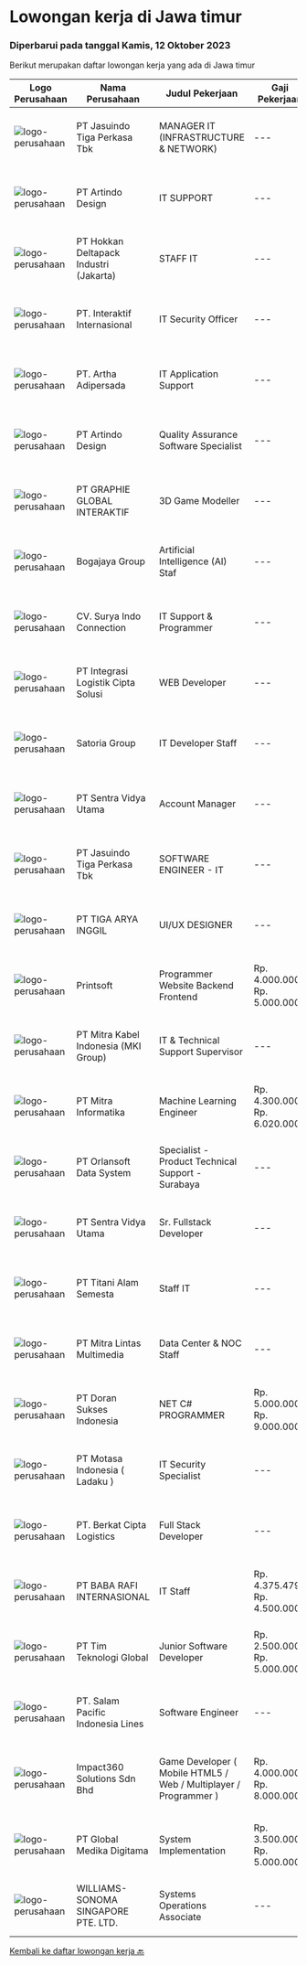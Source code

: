 
  # Lowongan kerja di Jawa timur

  ### Diperbarui pada tanggal Kamis, 12 Oktober 2023

  Berikut merupakan daftar lowongan kerja yang ada di Jawa timur

  |Logo Perusahaan | Nama Perusahaan | Judul Pekerjaan | Gaji Pekerjaan | Lokasi | Deskripsi | Tanggal diunggah | Pranala |
  | -------------- | --------------- | --------------- | --------- | --------- | -------------- | ------- | ----------- |
  |![logo-perusahaan](https://image-service-cdn.seek.com.au/af38d604e6f81bafc849d1c25c6e20a1e8cbc479/ee4dce1061f3f616224767ad58cb2fc751b8d2dc)|PT Jasuindo Tiga Perkasa Tbk|MANAGER IT (INFRASTRUCTURE & NETWORK)|---|Sidoarjo|KUALIFIKASI : Pendidikan minimal S1 Teknik Informatika Pengalaman minimal 8 Tahun dibidang Infrastruktur &amp; Network Memiliki pengetahuan...|Selasa, 10 Oktober 2023|https://www.jobstreet.co.id/id/job/manager-it-infrastructure-network-4494479?token=0~0adfc86b-e8ab-40cf-9015-a4700262f5fc&sectionRank=1&jobId=jobstreet-id-job-4494479|
|![logo-perusahaan](https://image-service-cdn.seek.com.au/968666004cb0d3889a51ef669c657e8b03c4c779/ee4dce1061f3f616224767ad58cb2fc751b8d2dc)|PT Artindo Design|IT SUPPORT|---|Surabaya|·     Memastikan komputer/laptop dan aplikasi yang digunakan user berfungsi normal·     Memastikan komputer/laptop terhubung dengan...|Selasa, 10 Oktober 2023|https://www.jobstreet.co.id/id/job/it-support-4494873?token=0~0adfc86b-e8ab-40cf-9015-a4700262f5fc&sectionRank=2&jobId=jobstreet-id-job-4494873|
|![logo-perusahaan](https://image-service-cdn.seek.com.au/79e60c0b929a83d9552c9a4f6ebe4f7c6cbe5d57/ee4dce1061f3f616224767ad58cb2fc751b8d2dc)|PT Hokkan Deltapack Industri (Jakarta)|STAFF IT|---|Mojokerto|Staff ITKualifikasi-         Usia (maks. 30 tahun)-         Pendidikan min. S1 Teknik Informatika / Teknik Komputer-         Pengalaman min. 1 tahun...|Selasa, 10 Oktober 2023|https://www.jobstreet.co.id/id/job/staff-it-4494814?token=0~0adfc86b-e8ab-40cf-9015-a4700262f5fc&sectionRank=3&jobId=jobstreet-id-job-4494814|
|![logo-perusahaan](https://image-service-cdn.seek.com.au/fee2a774c571292590a8ae7f4d792de75df7af6c/ee4dce1061f3f616224767ad58cb2fc751b8d2dc)|PT. Interaktif Internasional|IT Security Officer|---|Surabaya|Qualifications : Bachelor’s Degree In Computer Science, Information Technology, Cybersecurity, or related field. Master’s Degree, in Information...|Senin, 09 Oktober 2023|https://www.jobstreet.co.id/id/job/it-security-officer-4493353?token=0~0adfc86b-e8ab-40cf-9015-a4700262f5fc&sectionRank=4&jobId=jobstreet-id-job-4493353|
|![logo-perusahaan](https://image-service-cdn.seek.com.au/79f4dc8cf28ba9e26902992e618fd87ebf0393ac/ee4dce1061f3f616224767ad58cb2fc751b8d2dc)|PT. Artha Adipersada|IT Application Support|---|Surabaya|SYARAT : Pendidikan S1 Teknik Komputer / Ilmu Komputer / Teknologi Informasi Memiliki pengalaman minimal 1 tahun sebagai IT Application Support...|Senin, 09 Oktober 2023|https://www.jobstreet.co.id/id/job/it-application-support-4493302?token=0~0adfc86b-e8ab-40cf-9015-a4700262f5fc&sectionRank=5&jobId=jobstreet-id-job-4493302|
|![logo-perusahaan](https://image-service-cdn.seek.com.au/968666004cb0d3889a51ef669c657e8b03c4c779/ee4dce1061f3f616224767ad58cb2fc751b8d2dc)|PT Artindo Design|Quality Assurance Software Specialist|---|Surabaya|• Memiliki kemampuan menggunakan Figma dan sejenisnya.• Minimal menguasai framework Laravel 8.0.• Menguasai pembuatan dokumentasi testing dan report...|Selasa, 10 Oktober 2023|https://www.jobstreet.co.id/id/job/quality-assurance-software-specialist-4494125?token=0~0adfc86b-e8ab-40cf-9015-a4700262f5fc&sectionRank=6&jobId=jobstreet-id-job-4494125|
|![logo-perusahaan](https://image-service-cdn.seek.com.au/4cf2a680e40684f2c1e45f1d04725525a26ebc67/ee4dce1061f3f616224767ad58cb2fc751b8d2dc)|PT GRAPHIE GLOBAL INTERAKTIF|3D Game Modeller|---|Bali|Job Responsibilities: Creating 3D Model character for game Smoothing a 3D file Editing 3D File UV Unwrap texturing Humanoid Rigging Required Software...|Selasa, 03 Oktober 2023|https://www.jobstreet.co.id/id/job/3d-game-modeller-4486438?token=0~0adfc86b-e8ab-40cf-9015-a4700262f5fc&sectionRank=7&jobId=jobstreet-id-job-4486438|
|![logo-perusahaan](https://image-service-cdn.seek.com.au/bd498e003e1a6603efb2cc6c7831425d3c3ac14c/ee4dce1061f3f616224767ad58cb2fc751b8d2dc)|Bogajaya Group|Artificial Intelligence (AI) Staf|---|Sidoarjo|Lulusan S1 jurusan teknik informatika, ilmu komputer, atau bidang terkait. Memiliki pengalaman minimal 2 tahun di bidang AI, baik sebagai peneliti,...|Rabu, 11 Oktober 2023|https://www.jobstreet.co.id/id/job/artificial-intelligence-ai-staf-4495590?token=0~0adfc86b-e8ab-40cf-9015-a4700262f5fc&sectionRank=8&jobId=jobstreet-id-job-4495590|
|![logo-perusahaan](https://i.ibb.co/sqvTCh9/112815900-stock-vector-no-image-available-icon-flat-vector.webp)|CV. Surya Indo Connection|IT Support & Programmer|---|Jawa Timur|Membantu perusahaan dalam membuat dan pengembangan webbase aplikasi printer (barcode printer) / POS (point of sale) / Rekam Medis. Bridging database....|Senin, 09 Oktober 2023|https://www.jobstreet.co.id/id/job/it-support-programmer-4493234?token=0~0adfc86b-e8ab-40cf-9015-a4700262f5fc&sectionRank=9&jobId=jobstreet-id-job-4493234|
|![logo-perusahaan](https://image-service-cdn.seek.com.au/3c75b2a1a4c646e7ab7a155173a040be0bf664fa/ee4dce1061f3f616224767ad58cb2fc751b8d2dc)|PT Integrasi Logistik Cipta Solusi|WEB Developer|---|Jakarta Raya|ILCS (Indonesia Logistics Community Service) was established by PT Pelindo II (Persero) or Indonesia Port Corporation (IPC), a leading SOEs in the...|Senin, 09 Oktober 2023|https://www.jobstreet.co.id/id/job/web-developer-4492474?token=0~0adfc86b-e8ab-40cf-9015-a4700262f5fc&sectionRank=10&jobId=jobstreet-id-job-4492474|
|![logo-perusahaan](https://image-service-cdn.seek.com.au/ba13fbf423d79ebab1988f2e7db9dd03f0b3c8fb/ee4dce1061f3f616224767ad58cb2fc751b8d2dc)|Satoria Group|IT Developer Staff|---|Surabaya|Job Description :Explore and propose new technology to improve application development.Develop and maintain various internal applications.Develop...|Kamis, 05 Oktober 2023|https://www.jobstreet.co.id/id/job/it-developer-staff-4490099?token=0~0adfc86b-e8ab-40cf-9015-a4700262f5fc&sectionRank=11&jobId=jobstreet-id-job-4490099|
|![logo-perusahaan](https://image-service-cdn.seek.com.au/89a4b4d8e6af0c01c230c2b1f638fbea996731cb/ee4dce1061f3f616224767ad58cb2fc751b8d2dc)|PT Sentra Vidya Utama|Account Manager|---|Surabaya|Challenge﻿- Able to understand each stakeholder’s domain knowledge (University and SEVIMA’s products) and SEVIMA’s business process- Understand...|Senin, 09 Oktober 2023|https://www.jobstreet.co.id/id/job/account-manager-4492531?token=0~0adfc86b-e8ab-40cf-9015-a4700262f5fc&sectionRank=12&jobId=jobstreet-id-job-4492531|
|![logo-perusahaan](https://image-service-cdn.seek.com.au/f9cd043f1011fee386470591649d3e30b502df59/ee4dce1061f3f616224767ad58cb2fc751b8d2dc)|PT Jasuindo Tiga Perkasa Tbk|SOFTWARE ENGINEER - IT|---|Sidoarjo|Kualifikasi : Pendidikan minimal D3/S1 Teknik Informatika Berpengalaman minimal 3 tahun terutama sebagai back end dan front end developer Memiliki...|Jumat, 06 Oktober 2023|https://www.jobstreet.co.id/id/job/software-engineer-it-4491546?token=0~0adfc86b-e8ab-40cf-9015-a4700262f5fc&sectionRank=13&jobId=jobstreet-id-job-4491546|
|![logo-perusahaan](https://image-service-cdn.seek.com.au/4fc11d02118983dec051f1425434cbf7f77326e1/ee4dce1061f3f616224767ad58cb2fc751b8d2dc)|PT TIGA ARYA INGGIL|UI/UX DESIGNER|---|Malang|Qualifications: Bachelor’s degree in relevant field Experience as an UI-UX Designer or similar role Excellent communication and collaboration skills...|Selasa, 10 Oktober 2023|https://www.jobstreet.co.id/id/job/ui-ux-designer-4494129?token=0~0adfc86b-e8ab-40cf-9015-a4700262f5fc&sectionRank=14&jobId=jobstreet-id-job-4494129|
|![logo-perusahaan](https://image-service-cdn.seek.com.au/a90079fce62dbadba3aa64a84be18204a4bec09b/ee4dce1061f3f616224767ad58cb2fc751b8d2dc)|Printsoft|Programmer Website Backend Frontend|Rp. 4.000.000-Rp. 5.000.000|Surabaya|Background Pendidikan tidak diutamakan, lebih diutamakan pengalaman kerja Lampirkan Portfolio Project Setidaknya memiliki 1 tahun pengalaman dalam...|Selasa, 10 Oktober 2023|https://www.jobstreet.co.id/id/job/programmer-website-backend-frontend-4493638?token=0~0adfc86b-e8ab-40cf-9015-a4700262f5fc&sectionRank=15&jobId=jobstreet-id-job-4493638|
|![logo-perusahaan](https://image-service-cdn.seek.com.au/c5d98220ea704db4bfa9b11822c95920bbde2e9f/ee4dce1061f3f616224767ad58cb2fc751b8d2dc)|PT Mitra Kabel Indonesia (MKI Group)|IT & Technical Support Supervisor|---|Surabaya|PT. Mitra Kabel Indonesia bergerak dalam bidang distribusi dan penjualan produk untuk sistem jaringan internet dan tv kabel dengan kantor cabang dan...|Kamis, 05 Oktober 2023|https://www.jobstreet.co.id/id/job/it-technical-support-supervisor-4489634?token=0~0adfc86b-e8ab-40cf-9015-a4700262f5fc&sectionRank=16&jobId=jobstreet-id-job-4489634|
|![logo-perusahaan](https://image-service-cdn.seek.com.au/e54b0122b41fb18375437d56a2db5bf06f2808b4/ee4dce1061f3f616224767ad58cb2fc751b8d2dc)|PT Mitra Informatika|Machine Learning Engineer|Rp. 4.300.000-Rp. 6.020.000|Surabaya|About Mitra Informatika Mitra Informatika is an IT company based in Surabaya that positioning itself to become the market leader in providing...|Sabtu, 07 Oktober 2023|https://www.jobstreet.co.id/id/job/machine-learning-engineer-4491979?token=0~0adfc86b-e8ab-40cf-9015-a4700262f5fc&sectionRank=17&jobId=jobstreet-id-job-4491979|
|![logo-perusahaan](https://image-service-cdn.seek.com.au/5c6844f677feba822f416928a6c156ad5662c591/ee4dce1061f3f616224767ad58cb2fc751b8d2dc)|PT Orlansoft Data System|Specialist - Product Technical Support - Surabaya|---|Surabaya|Deskripsi pekerjaan: Bertanggung jawab melakukan instalasi software Aplikasi Orlansoft di Server, PC client, dan Android Smartphone Membuat solusi...|Jumat, 06 Oktober 2023|https://www.jobstreet.co.id/id/job/specialist-product-technical-support-surabaya-4490585?token=0~0adfc86b-e8ab-40cf-9015-a4700262f5fc&sectionRank=18&jobId=jobstreet-id-job-4490585|
|![logo-perusahaan](https://image-service-cdn.seek.com.au/89a4b4d8e6af0c01c230c2b1f638fbea996731cb/ee4dce1061f3f616224767ad58cb2fc751b8d2dc)|PT Sentra Vidya Utama|Sr. Fullstack Developer|---|Surabaya|Job desc:Developing the full-stack application system in SEVIMA's product ecosystem.Challenge:Compliance with the regulations of Indonesia.Multi-cloud...|Senin, 09 Oktober 2023|https://www.jobstreet.co.id/id/job/sr.-fullstack-developer-4492626?token=0~0adfc86b-e8ab-40cf-9015-a4700262f5fc&sectionRank=19&jobId=jobstreet-id-job-4492626|
|![logo-perusahaan](https://image-service-cdn.seek.com.au/0ebafdaa6a9e8e3824a51d230b5591619d870c23/ee4dce1061f3f616224767ad58cb2fc751b8d2dc)|PT Titani Alam Semesta|Staff IT|---|Surabaya|Maximum age 30 years old. Minimum Bachelor Degree - Informatika GPA 3.0 Sedikit Mandarin. Pengalaman dibidang IT minimal 4 tahun. Requirement:...|Sabtu, 07 Oktober 2023|https://www.jobstreet.co.id/id/job/staff-it-4491769?token=0~0adfc86b-e8ab-40cf-9015-a4700262f5fc&sectionRank=20&jobId=jobstreet-id-job-4491769|
|![logo-perusahaan](https://image-service-cdn.seek.com.au/dabb50e1ecfb01a20d44565c4c548c246eb1413f/ee4dce1061f3f616224767ad58cb2fc751b8d2dc)|PT Mitra Lintas Multimedia|Data Center & NOC Staff|---|Surabaya|Kualifikasi : Usia 20-35 Tahun Pendidikan minimal S1 Sistem Informasi atau jurusan yang relevan Diutamakan memiliki pengalaman kerja minimal 1 tahun...|Rabu, 04 Oktober 2023|https://www.jobstreet.co.id/id/job/data-center-noc-staff-4488206?token=0~0adfc86b-e8ab-40cf-9015-a4700262f5fc&sectionRank=21&jobId=jobstreet-id-job-4488206|
|![logo-perusahaan](https://image-service-cdn.seek.com.au/340802554fd1bac21010fc4cfe16269f86c52368/ee4dce1061f3f616224767ad58cb2fc751b8d2dc)|PT Doran Sukses Indonesia|NET C# PROGRAMMER|Rp. 5.000.000-Rp. 9.000.000|Surabaya|Jobdesc: Mengembangkan aplikasi perangkat lunak menggunakan teknologi C#, ASP.NET, dan WinForms. Merancang, mengimplementasikan, dan memelihara...|Sabtu, 07 Oktober 2023|https://www.jobstreet.co.id/id/job/net-c-programmer-4491938?token=0~0adfc86b-e8ab-40cf-9015-a4700262f5fc&sectionRank=22&jobId=jobstreet-id-job-4491938|
|![logo-perusahaan](https://image-service-cdn.seek.com.au/f21f727914f248ad77fc3d0c0b65830cc74d1b49/ee4dce1061f3f616224767ad58cb2fc751b8d2dc)|PT Motasa Indonesia ( Ladaku )|IT Security Specialist|---|Mojokerto|Kualifikasi: Pendidikan minimal S1 Jurusan Sistem Informasi, Teknik Informatika (Cyber Security) Usia maksimal 35 Tahun Memiliki pengalaman di IT...|Senin, 02 Oktober 2023|https://www.jobstreet.co.id/id/job/it-security-specialist-4485667?token=0~0adfc86b-e8ab-40cf-9015-a4700262f5fc&sectionRank=23&jobId=jobstreet-id-job-4485667|
|![logo-perusahaan](https://i.ibb.co/sqvTCh9/112815900-stock-vector-no-image-available-icon-flat-vector.webp)|PT. Berkat Cipta Logistics|Full Stack Developer|---|Jawa Timur|Kualifikasi Pendidikan min D3/S1 (Teknologi Informatika/Ilmu Komputer/Sistem Informasi) Pengalaman sebagai IT Software/ Programmer minimal 2 tahun...|Senin, 09 Oktober 2023|https://www.jobstreet.co.id/id/job/full-stack-developer-1037154649?token=0~0adfc86b-e8ab-40cf-9015-a4700262f5fc&sectionRank=24&jobId=jobstreet-id-job-1037154649|
|![logo-perusahaan](https://image-service-cdn.seek.com.au/cd4b3a95a125f635c11766e979197cda81ec9ac3/ee4dce1061f3f616224767ad58cb2fc751b8d2dc)|PT BABA RAFI INTERNASIONAL|IT Staff|Rp. 4.375.479-Rp. 4.500.000|Jawa Timur|URGENTLY NEEDED!Kualifikasi Lulusan S1 Teknik Informatika / Teknik Komputer Paham/memiliki pengalaman dalam troubleshooting komputer baik hardware,...|Selasa, 03 Oktober 2023|https://www.jobstreet.co.id/id/job/it-staff-4486695?token=0~0adfc86b-e8ab-40cf-9015-a4700262f5fc&sectionRank=25&jobId=jobstreet-id-job-4486695|
|![logo-perusahaan](https://image-service-cdn.seek.com.au/8476ccae305c54a8d2aea117b0b7174672dd14dd/ee4dce1061f3f616224767ad58cb2fc751b8d2dc)|PT Tim Teknologi Global|Junior Software Developer|Rp. 2.500.000-Rp. 5.000.000|Jawa Timur|Job Description Write great quality, scalable and maintainable code Work with designers, other engineers and product owners to develop, implement...|Senin, 09 Oktober 2023|https://www.jobstreet.co.id/id/job/junior-software-developer-4493584?token=0~0adfc86b-e8ab-40cf-9015-a4700262f5fc&sectionRank=26&jobId=jobstreet-id-job-4493584|
|![logo-perusahaan](https://image-service-cdn.seek.com.au/5540e9b59290cebacfff7858722d5ede593231d9/ee4dce1061f3f616224767ad58cb2fc751b8d2dc)|PT. Salam Pacific Indonesia Lines|Software Engineer|---|Surabaya|About the Job- Design and analyze web User interface- Develop and review of website template- Contributes to team effort by accomplishing related...|Kamis, 05 Oktober 2023|https://www.jobstreet.co.id/id/job/software-engineer-4489544?token=0~0adfc86b-e8ab-40cf-9015-a4700262f5fc&sectionRank=27&jobId=jobstreet-id-job-4489544|
|![logo-perusahaan](https://image-service-cdn.seek.com.au/cedff589ebe9d852a33989a35efb7fc721ea237a/ee4dce1061f3f616224767ad58cb2fc751b8d2dc)|Impact360 Solutions Sdn Bhd|Game Developer ( Mobile HTML5 / Web / Multiplayer / Programmer )|Rp. 4.000.000-Rp. 8.000.000|Aceh|We are hiring remote HTML5 game developers from all parts of Indonesia. If you have real experience building HTML5 games or applications, you're...|Senin, 09 Oktober 2023|https://www.jobstreet.co.id/id/job/game-developer-mobile-html5-web-multiplayer-programmer-5551698/origin/my?token=0~0adfc86b-e8ab-40cf-9015-a4700262f5fc&sectionRank=28&jobId=jobstreet-my-job-5551698|
|![logo-perusahaan](https://image-service-cdn.seek.com.au/39c06919f88ea35ae3ab49c926ad528faf2ea88b/ee4dce1061f3f616224767ad58cb2fc751b8d2dc)|PT Global Medika Digitama|System Implementation|Rp. 3.500.000-Rp. 5.000.000|Jawa Timur|Syarat Kualifikasi Memiliki kemampuan komunikasi interpersonal yang baik Mampu bekerja secara multitasking &amp; manajemen waktu yang efisien Mampu...|Selasa, 03 Oktober 2023|https://www.jobstreet.co.id/id/job/system-implementation-4486644?token=0~0adfc86b-e8ab-40cf-9015-a4700262f5fc&sectionRank=29&jobId=jobstreet-id-job-4486644|
|![logo-perusahaan](https://image-service-cdn.seek.com.au/894a1df1a3be9123b606ba3f9e08c46855bd4e65/ee4dce1061f3f616224767ad58cb2fc751b8d2dc)|WILLIAMS-SONOMA SINGAPORE PTE. LTD.|Systems Operations Associate|---|Surabaya|POSITION: Systems Operations AssociateREPORTS TO: Systems Operations Lead Job Description: Why you and why us?Ever wonder who makes those item numbers...|Rabu, 04 Oktober 2023|https://www.jobstreet.co.id/id/job/systems-operations-associate-11060332/origin/sg?token=0~0adfc86b-e8ab-40cf-9015-a4700262f5fc&sectionRank=30&jobId=jobstreet-sg-job-11060332|


  [Kembali ke daftar lowongan kerja 🔙](../README.md#daftar-lowongan-kerja)
  